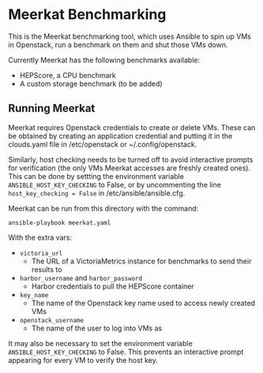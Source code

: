 # Meerkat Benchmarking
This is the Meerkat benchmarking tool, which uses Ansible to spin up VMs in Openstack, run a benchmark on them and shut those VMs down.

Currently Meerkat has the following benchmarks available:
- HEPScore, a CPU benchmark
- A custom storage benchmark (to be added)

## Running Meerkat
Meerkat requires Openstack credentials to create or delete VMs. These can be obtained by creating an application credential and putting it in the clouds.yaml file in /etc/openstack or ~/.config/openstack.

Similarly, host checking needs to be turned off to avoid interactive prompts for verification (the only VMs Meerkat accesses are freshly created ones). This can be done by settting the environment variable `ANSIBLE_HOST_KEY_CHECKING` to False,
or by uncommenting the line `host_key_checking = False` in /etc/ansible/ansible.cfg.

Meerkat can be run from this directory with the command:

`ansible-playbook meerkat.yaml`

With the extra vars:
- `victoria_url`
    - The URL of a VictoriaMetrics instance for benchmarks to send their results to
- `harbor_username` and `harbor_password`
    - Harbor credentials to pull the HEPScore container
- `key_name`
    - The name of the Openstack key name used to access newly created VMs
- `openstack_username`
    - The name of the user to log into VMs as

It may also be necessary to set the environment variable `ANSIBLE_HOST_KEY_CHECKING` to False. This prevents an interactive prompt appearing for every VM to verify the host key.
